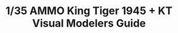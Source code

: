 ---
layout: product
title: "1/35 AMMO King Tiger 1945 + KT Visual Modelers Guide"
price: "6700" 
desc: "Bundle"
img_path: "/assets/img/AKCIJA1.webp"
brand: "N/A"
available: true
special_offer: false
new: false
soon: true
cat: "099999"
subcat: "0N/A"
subsubcat: "0N/A"
sifra: "AKCIJA1"
popular: false
---